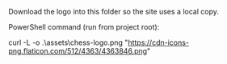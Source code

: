 Download the logo into this folder so the site uses a local copy.

PowerShell command (run from project root):

curl -L -o .\\assets\\chess-logo.png "https://cdn-icons-png.flaticon.com/512/4363/4363846.png"
